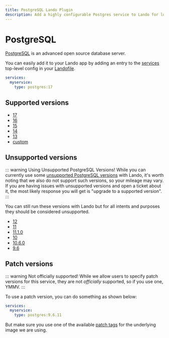 ```yaml
---
title: PostgreSQL Lando Plugin
description: Add a highly configurable Postgres service to Lando for local development with all the power of Docker and Docker Compose.
---
```


# PostgreSQL

[PostgreSQL](https://www.postgresql.org/) is an advanced open source database server.

You can easily add it to your Lando app by adding an entry to the [services](https://docs.lando.dev/services/lando-3.html) top-level config in your [Landofile](https://docs.lando.dev/landofile/).

```yaml
services:
  myservice:
    type: postgres:17
```

## Supported versions

*   [17](https://hub.docker.com/r/bitnamilegacy/postgresql/tags?name=17.)
*   [16](https://hub.docker.com/r/bitnamilegacy/postgresql/tags?name=16.)
*   [15](https://hub.docker.com/r/bitnamilegacy/postgresql/tags?name=15.)
*   [14](https://hub.docker.com/r/bitnamilegacy/postgresql/tags?name=14.)
*   [13](https://hub.docker.com/r/bitnamilegacy/postgresql/tags?name=13.)
*   [custom](https://docs.lando.dev/services/lando-3.html#overrides)

## Unsupported versions

::: warning Using Unsupported PostgreSQL Versions!
While you can currently use some [unsupported PostgreSQL versions](https://endoflife.date/postgresql) with Lando, it's worth noting that we also do not support such versions, so your mileage may vary. If you are having issues with unsupported versions and open a ticket about it, the most likely response you will get is "upgrade to a supported version".
:::

You can still run these versions with Lando but for all intents and purposes they should be considered unsupported.

*   [12](https://hub.docker.com/r/bitnamilegacy/postgresql/tags?name=12.)
*   [11](https://hub.docker.com/r/bitnamilegacy/postgresql/tags?name=11.)
*   [11.1.0](https://hub.docker.com/r/bitnamilegacy/postgresql/tags?name=11.1.)
*   [10](https://hub.docker.com/r/bitnamilegacy/postgresql/tags?name=10.)
*   [10.6.0](https://hub.docker.com/r/bitnamilegacy/postgresql/tags?name=10.6.)
*   [9.6](https://hub.docker.com/r/bitnamilegacy/postgresql/tags?name=9.6)

## Patch versions

::: warning Not officially supported!
While we allow users to specify patch versions for this service, they are not *officially* supported, so if you use one, YMMV.
:::

To use a patch version, you can do something as shown below:

```yaml
services:
  myservice:
    type: postgres:9.6.11
```

But make sure you use one of the available [patch tags](https://hub.docker.com/r/bitnamilegacy/postgresql/tags) for the underlying image we are using.

